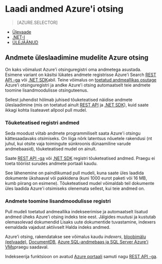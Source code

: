 <properties
    pageTitle="Andmete üleslaadimiseks Azure'i otsing | Microsoft Azure'i | Majutatud pilveteenuses otsing"
    description="Saate teada, kuidas andmete üleslaadimine registri Azure'i otsing."
    services="search"
    documentationCenter=""
    authors="ashmaka"
    manager="jhubbard"
    editor=""
    tags=""/>

<tags
    ms.service="search"
    ms.devlang="NA"
    ms.workload="search"
    ms.topic="get-started-article"
    ms.tgt_pltfrm="na"
    ms.date="08/29/2016"
    ms.author="ashmaka"/>

# <a name="upload-data-to-azure-search"></a>Laadi andmed Azure'i otsing
> [AZURE.SELECTOR]
- [Ülevaade](search-what-is-data-import.md)
- [.NET-I](search-import-data-dotnet.md)
- [ÜLEJÄÄNUD](search-import-data-rest-api.md)


## <a name="data-upload-models-in-azure-search"></a>Andmete üleslaadimine mudelite Azure otsing
On kaks võimalust Azure'i otsinguregistri oma andmetega asustada. Esimene variant on käsitsi lükates andmete registrisse Azure'i Search [REST API -ga](search-import-data-rest-api.md) või [.NET SDK](search-import-data-dotnet.md)abil. Teine võimalus on [toetatud andmeallikas osutage](search-indexer-overview.md) Azure'i otsinguregistri ja andke Azure'i otsing automaatselt teie andmete toomine lisandmoodulisse otsinguteenus.

Sellest juhendist hõlmab juhised tõuketeatised näidise andmete üleslaadimine (mis on toetatud ainult [REST API](search-import-data-rest-api.md) ja [.NET SDK](search-import-data-dotnet.md)), kuid saate ikkagi kohta lisateavet allpool pull mudel.

### <a name="push-data-to-an-index"></a>Tõuketeatised registri andmed

Seda moodust viitab andmete programmiliselt saata Azure'i otsingu kättesaadavaks otsimiseks. On liiga nõrk latentsus nõuetele rakendusi (nt juhul, kui otsite vaja toimingute sünkroonis dünaamiline varude andmebaasid), tõuketeatised mudel on ainult.

Saate [REST API -ga](https://msdn.microsoft.com/library/azure/dn798930.aspx) või [.NET SDK](search-import-data-dotnet.md) registri tõuketeatised andmed. Praegu ei toeta tööriist surudes andmete portaali kaudu.

See lähenemine on paindlikumad pull mudeli, kuna saate üles laadida dokumente ükshaaval või pakkidena (kuni 1000 eurot paketi või 16 MB, kumb piirang on esimene). Tõuketeatised mudel võimaldab teil dokumente üles laadida Azure'i otsimiseks olenemata sellest, kui teie andmed on.

### <a name="pull-data-into-an-index"></a>Andmete toomine lisandmoodulisse registri

Pull mudeli toetatud andmeallika indekseerimise ja automaatselt lisatud andmed üheks Azure'i otsing indeks teie eest. Jälgides muutusi ja kustutab olemasolevad dokumendid Lisaks uute dokumentide tuvastamine, indexers eemaldada vajadust aktiivselt Halda indeks andmed.

Azure'i otsing, rakendatakse see võimalus kaudu *indexers*, [bloobimälu (eelvaade)](search-howto-indexing-azure-blob-storage.md), [DocumentDB](http://aka.ms/documentdb-search-indexer), [Azure SQL-andmebaas ja SQL Server Azure'i VMs](search-howto-connecting-azure-sql-database-to-azure-search-using-indexers-2015-02-28.md)praegu saadaval.

Indekseerija funktsioon on avatud [Azure portaali](search-import-data-portal.md) samuti nagu [REST API -ga](https://msdn.microsoft.com/library/azure/dn946891.aspx).
